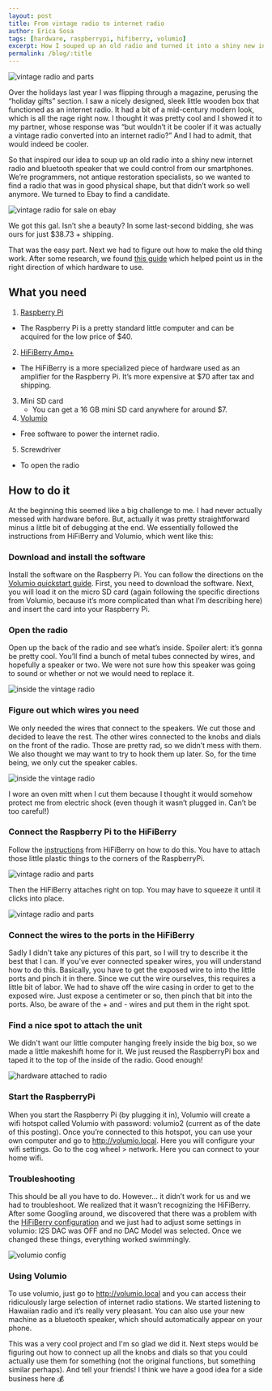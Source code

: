 ```yaml
---
layout: post
title: From vintage radio to internet radio
author: Erica Sosa
tags: [hardware, raspberrypi, hifiberry, volumio]
excerpt: How I souped up an old radio and turned it into a shiny new internet radio and bluetooth speaker that could be controlled from a smartphone.
permalink: /blog/:title
---
```

![vintage radio and parts](/images/radio-blog/vintage-radio.JPG)

Over the holidays last year I was flipping through a magazine, perusing the “holiday gifts” section. I saw a nicely designed, sleek little wooden box that functioned as an internet radio. It had a bit of a mid-century modern look, which is all the rage right now. I thought it was pretty cool and I showed it to my partner, whose response was “but wouldn’t it be cooler if it was actually a vintage radio converted into an internet radio?” And I had to admit, that would indeed be cooler.

So that inspired our idea to soup up an old radio into a shiny new internet radio and bluetooth speaker that we could control from our smartphones. We’re programmers, not antique restoration specialists, so we wanted to find a radio that was in good physical shape, but that didn’t work so well anymore. We turned to Ebay to find a candidate.

![vintage radio for sale on ebay](/images/radio-blog/vintage-radio.png)

We got this gal. Isn’t she a beauty? In some last-second bidding, she was ours for just $38.73 + shipping.

That was the easy part. Next we had to figure out how to make the old thing work. After some research, we found [this guide](http://www.bobrathbone.com/raspberrypi/Raspberry%20PI%20Vintage%20Radio.pdf "raspberry pi internet radio guide") which helped point us in the right direction of which hardware to use.

## What you need

1. [Raspberry Pi](https://en.wikipedia.org/wiki/Raspberry_Pi "raspberry pi wikipedia")
  - The Raspberry Pi is a pretty standard little computer and can be acquired for the low price of $40.
2. [HiFiBerry Amp+](https://www.hifiberry.com/shop/boards/hifiberry-amp-plus/ "hifi berry website")
  - The HiFiBerry is a more specialized piece of hardware used as an amplifier for the Raspberry Pi. It’s more expensive at $70 after tax and shipping.
3. Mini SD card
   - You can get a 16 GB mini SD card anywhere for around $7.
4. [Volumio](https://volumio.org/ "volumio website")
  - Free software to power the internet radio.
5. Screwdriver
  - To open the radio

## How to do it

At the beginning this seemed like a big challenge to me. I had never actually messed with hardware before. But, actually it was pretty straightforward minus a little bit of debugging at the end. We essentially followed the instructions from HiFiBerry and Volumio, which went like this:

### Download and install the software

Install the software on the Raspberry Pi. You can follow the directions on the [Volumio quickstart guide](https://volumio.github.io/docs/User_Manual/Quick_Start_Guide.html). First, you need to download the software. Next, you will load it on the micro SD card (again following the specific directions from Volumio, because it’s more complicated than what I’m describing here) and insert the card into your Raspberry Pi.

### Open the radio

Open up the back of the radio and see what’s inside. Spoiler alert: it’s gonna be pretty cool. You’ll find a bunch of metal tubes connected by wires, and hopefully a speaker or two. We were not sure how this speaker was going to sound or whether or not we would need to replace it.

![inside the vintage radio](/images/radio-blog/opened-radio.JPG)

### Figure out which wires you need

We only needed the wires that connect to the speakers. We cut those and decided to leave the rest. The other wires connected to the knobs and dials on the front of the radio. Those are pretty rad, so we didn’t mess with them. We also thought we may want to try to hook them up later. So, for the time being, we only cut the speaker cables.

![inside the vintage radio](/images/radio-blog/cutting-wires.JPG)

I wore an oven mitt when I cut them because I thought it would somehow protect me from electric shock (even though it wasn’t plugged in. Can’t be too careful!)

### Connect the Raspberry Pi to the HiFiBerry

Follow the [instructions](https://www.hifiberry.com/firststeps/) from HiFiBerry on how to do this. You have to attach those little plastic things to the corners of the RaspberryPi.

![vintage radio and parts](/images/radio-blog/raspberrypi_and_hifiberry.JPG)

Then the HiFiBerry attaches right on top. You may have to squeeze it until it clicks into place.

![vintage radio and parts](/images/radio-blog/raspberrypi_and_hifiberry_connected.JPG)

### Connect the wires to the ports in the HiFiBerry

Sadly I didn't take any pictures of this part, so I will try to describe it the best that I can. If you've ever connected speaker wires, you will understand how to do this. Basically, you have to get the exposed wire to into the little ports and pinch it in there. Since we cut the wire ourselves, this requires a little bit of labor. We had to shave off the wire casing in order to get to the exposed wire. Just expose a centimeter or so, then pinch that bit into the ports. Also, be aware of the + and - wires and put them in the right spot.

### Find a nice spot to attach the unit

We didn't want our little computer hanging freely inside the big box, so we made a little makeshift home for it. We just reused the
RaspberryPi box and taped it to the top of the inside of the radio. Good enough!

![hardware attached to radio](/images/radio-blog/new_hardware_attached.JPG)

### Start the RaspberryPi

When you start the Raspberry Pi (by plugging it in), Volumio will create a wifi hotspot called Volumio with password: volumio2 (current as of the date of this posting). Once you’re connected to this hotspot, you can use your own computer and go to http://volumio.local. Here you will configure your wifi settings. Go to the cog wheel > network. Here you can connect to your home wifi.

### Troubleshooting

This should be all you have to do. However… it didn’t work for us and we had to troubleshoot. We realized that it wasn’t recognizing the HiFiBerry. After some Googling around, we discovered that there was a problem with the [HiFiBerry configuration](https://www.hifiberry.com/build/documentation/configuring-linux-3-18-x/) and we just had to adjust some settings in volumio: I2S DAC was OFF and no DAC Model was selected. Once we changed these things, everything worked swimmingly.

![volumio config](/images/radio-blog/volumio_config.png)

### Using Volumio

To use volumio, just go to http://volumio.local and you can access their ridiculously large selection of internet radio stations. We started listening to Hawaiian radio and it’s really very pleasant. You can also use your new machine as a bluetooth speaker, which should automatically appear on your phone.

This was a very cool project and I'm so glad we did it. Next steps would be figuring out how to connect up all the knobs and dials so that you could actually use them for something (not the original functions, but something similar perhaps). And tell your friends! I think we have a good idea for a side business here :moneybag: